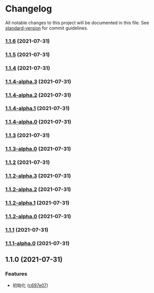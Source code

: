 # Changelog

All notable changes to this project will be documented in this file. See [standard-version](https://github.com/conventional-changelog/standard-version) for commit guidelines.

### [1.1.6](https://github.com/zzfn/wahaha/compare/v1.1.5...v1.1.6) (2021-07-31)

### [1.1.5](https://github.com/zzfn/wahaha/compare/v1.1.4...v1.1.5) (2021-07-31)

### [1.1.4](https://github.com/zzfn/wahaha/compare/v1.1.4-alpha.3...v1.1.4) (2021-07-31)

### [1.1.4-alpha.3](https://github.com/zzfn/wahaha/compare/v1.1.4-alpha.2...v1.1.4-alpha.3) (2021-07-31)

### [1.1.4-alpha.2](https://github.com/zzfn/wahaha/compare/v1.1.4-alpha.1...v1.1.4-alpha.2) (2021-07-31)

### [1.1.4-alpha.1](https://github.com/zzfn/wahaha/compare/v1.1.4-alpha.0...v1.1.4-alpha.1) (2021-07-31)

### [1.1.4-alpha.0](https://github.com/zzfn/wahaha/compare/v1.1.3...v1.1.4-alpha.0) (2021-07-31)

### [1.1.3](https://github.com/zzfn/wahaha/compare/v1.1.3-alpha.0...v1.1.3) (2021-07-31)

### [1.1.3-alpha.0](https://github.com/zzfn/wahaha/compare/v1.1.2...v1.1.3-alpha.0) (2021-07-31)

### [1.1.2](https://github.com/zzfn/wahaha/compare/v1.1.2-alpha.3...v1.1.2) (2021-07-31)

### [1.1.2-alpha.3](https://github.com/zzfn/wahaha/compare/v1.1.2-alpha.2...v1.1.2-alpha.3) (2021-07-31)

### [1.1.2-alpha.2](https://github.com/zzfn/wahaha/compare/v1.1.2-alpha.1...v1.1.2-alpha.2) (2021-07-31)

### [1.1.2-alpha.1](https://github.com/zzfn/wahaha/compare/v1.1.2-alpha.0...v1.1.2-alpha.1) (2021-07-31)

### [1.1.2-alpha.0](https://github.com/zzfn/wahaha/compare/v1.1.1...v1.1.2-alpha.0) (2021-07-31)

### [1.1.1](https://github.com/zzfn/wahaha/compare/v1.1.1-alpha.0...v1.1.1) (2021-07-31)

### [1.1.1-alpha.0](https://github.com/zzfn/wahaha/compare/v1.1.0...v1.1.1-alpha.0) (2021-07-31)

## 1.1.0 (2021-07-31)


### Features

* 初始化 ([c697e07](https://github.com/zzfn/wahaha/commit/c697e0763fd9249b2e46a48fe4733f798db514b8))
